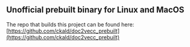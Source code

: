 ## Unofficial prebuilt binary for Linux and MacOS
The repo that builds this project can be found here:
[https://github.com/ckald/doc2vecc_prebuilt](https://github.com/ckald/doc2vecc_prebuilt)